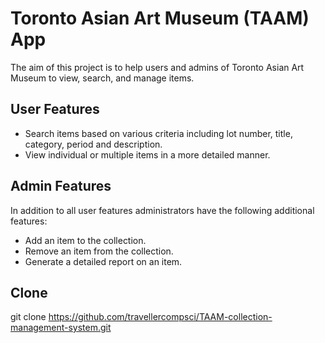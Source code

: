 # **Toronto Asian Art Museum (TAAM) App**

The aim of this project is to help users and admins of Toronto Asian Art Museum to view, search, and manage items.

## **User Features**
* Search items based on various criteria including lot number, title, category, period and description.
* View individual or multiple items in a more detailed manner.

## **Admin Features**

In addition to all user features administrators have the following additional features:
* Add an item to the collection.
* Remove an item from the collection.
* Generate a detailed report on an item.

## **Clone**

git clone https://github.com/travellercompsci/TAAM-collection-management-system.git
